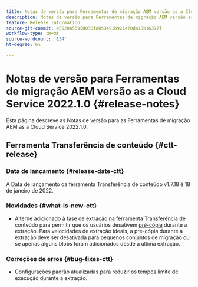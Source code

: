 ```yaml
---
title: Notas de versão para Ferramentas de migração AEM versão as a Cloud Service 2022.1.0
description: Notas de versão para Ferramentas de migração AEM versão as a Cloud Service 2022.1.0
feature: Release Information
source-git-commit: 45520a55958030fa053491b921e70da18b16377f
workflow-type: tm+mt
source-wordcount: '134'
ht-degree: 6%

---
```



# Notas de versão para Ferramentas de migração AEM versão as a Cloud Service 2022.1.0 {#release-notes}

Esta página descreve as Notas de versão para as Ferramentas de migração AEM as a Cloud Service 2022.1.0.

## Ferramenta Transferência de conteúdo {#ctt-release}

### Data de lançamento {#release-date-ctt}

A Data de lançamento da ferramenta Transferência de conteúdo v1.7.18 é 18 de janeiro de 2022.

### Novidades {#what-is-new-ctt}

* Alterne adicionado à fase de extração na ferramenta Transferência de conteúdo para permitir que os usuários desativem [pré-cópia](https://experienceleague.adobe.com/docs/experience-manager-cloud-service/moving/cloud-migration/content-transfer-tool/handling-large-content-repositories.html?lang=en) durante a extração. Para velocidades de extração ideais, a pré-cópia durante a extração deve ser desativada para pequenos conjuntos de migração ou se apenas alguns blobs foram adicionados desde a última extração.

### Correções de erros {#bug-fixes-ctt}

* Configurações padrão atualizadas para reduzir os tempos limite de execução durante a extração.

